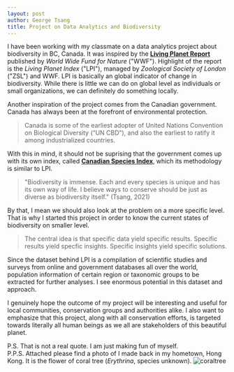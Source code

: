 ```yaml
---
layout: post
author: George Tsang
title: Project on Data Analytics and Biodiversity
---
```

I have been working with my classmate on a data analytics project about biodiversity in BC, Canada. It was inspired by the [**Living Planet Report**](https://livingplanet.panda.org/) published by *World Wide Fund for Nature* ("WWF"). Highlight of the report is the *Living Planet Index* ("LPI"), managed by *Zoological Society of London* ("ZSL") and WWF. LPI is basically an global indicator of change in biodiversity. While there is little we can do on global level as individuals or small organizations, we can definitely do something locally.

Another inspiration of the project comes from the Canadian government. Canada has always been at the forefront of environmental protection.
> Canada is some of the earliest adopter of United Nations Convention on Biological Diversity (“UN CBD”), and also the earliest to ratify it among industrialized countries.

With this in mind, it should not be suprising that the government comes up with its own index, called [**Canadian Species Index**](https://www.canada.ca/en/environment-climate-change/services/environmental-indicators/canadian-species-index.html), which its methodology is similar to LPI.

> "Biodiversity is immense. Each and every species is unique and has its own way of life. I believe ways to conserve should be just as diverse as biodiversity itself." (Tsang, 2021)

By that, I mean we should also look at the problem on a more specific level. That is why I started this project in order to know the current states of biodiversity on smaller level.
> The central idea is that specific data yield specific results. Specific results yield specfic insights. Specific insights yield specific solutions.

Since the dataset behind LPI is a compilation of scientific studies and surveys from online and government databases all over the world, population information of certain region or taxonomic groups to be extracted for further analyses. I see enormous potential in this dataset and approach.

I genuinely hope the outcome of my project will be interesting and useful for local communities, conservation groups and authorities alike. I also want to emphasize that this project, along with all conservation efforts, is targeted towards literally all human beings as we all are stakeholders of this beautiful planet.

P.S. That is not a real quote. I am just making fun of myself.\
P.P.S. Attached please find a photo of I made back in my hometown, Hong Kong. It is the flower of coral tree (*Erythrina*, species unknown).
![coraltree](/portfolio/assets/thoughts/coraltree.jpg)

